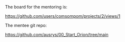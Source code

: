 The board for the mentoring is:

https://github.com/users/comsompom/projects/2/views/1

The mentee git repo:

https://github.com/ausrys/00_Start_Orion/tree/main
